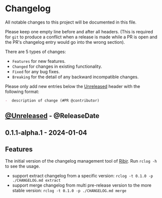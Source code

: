 # Changelog

All notable changes to this project will be documented in this file.

Please keep one empty line before and after all headers. (This is required for `git` to produce a conflict when a release is made while a PR is open and the PR's changelog entry would go into the wrong section).

There are 5 types of changes:

- `Features` for new features.
- `Changed` for changes in existing functionality.
- `Fixed` for any bug fixes.
- `Breaking` for the detail of any backward incompatible changes.

Please only add new entries below the [Unreleased](#unreleased---releasedate) header with the following format:

```md
-  description of change (#PR @contributor)
```

<!-- next-header -->

## [@Unreleased] - @ReleaseDate

## 0.1.1-alpha.1 - 2024-01-04

## Features

The initial version of the changelog management tool of [Ribir](ribir.org). Run ``rclog -h`` to see the usage.
  
- support extract changelog from a specific version: `rclog -t 0.1.0 -p ./CHANGELOG.md extract`
- support merge changelog from multi pre-release version to the more stable version: `rclog -t 0.1.0 -p ./CHANGELOG.md merge`
  
<!-- next-url -->
[@Unreleased]: https://github.com/RibirX/rclog/compare/v0.1.1-alpha.1...HEAD



